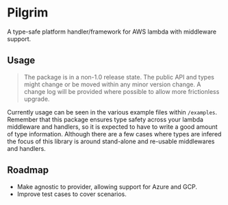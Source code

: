 # Pilgrim

A type-safe platform handler/framework for AWS lambda with middleware support.

## Usage

> The package is in a non-1.0 release state.
> The public API and types might change or be moved within any minor version change.
> A change log will be provided where possible to allow more frictionless upgrade.

Currently usage can be seen in the various example files within `/examples`.
Remember that this package ensures type safety across your lambda middleware and handlers, so it is expected to have to write a good amount of type information.
Although there are a few cases where types are infered the focus of this library is around stand-alone and re-usable middlewares and handlers.

## Roadmap

* Make agnostic to provider, allowing support for Azure and GCP.
* Improve test cases to cover scenarios.
